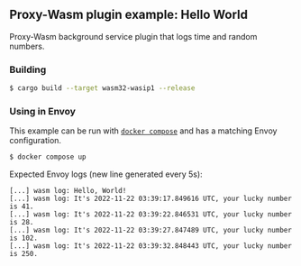 ## Proxy-Wasm plugin example: Hello World

Proxy-Wasm background service plugin that logs time and random numbers.

### Building

```sh
$ cargo build --target wasm32-wasip1 --release
```

### Using in Envoy

This example can be run with [`docker compose`](https://docs.docker.com/compose/install/)
and has a matching Envoy configuration.

```sh
$ docker compose up
```

Expected Envoy logs (new line generated every 5s):

```console
[...] wasm log: Hello, World!
[...] wasm log: It's 2022-11-22 03:39:17.849616 UTC, your lucky number is 41.
[...] wasm log: It's 2022-11-22 03:39:22.846531 UTC, your lucky number is 28.
[...] wasm log: It's 2022-11-22 03:39:27.847489 UTC, your lucky number is 102.
[...] wasm log: It's 2022-11-22 03:39:32.848443 UTC, your lucky number is 250.
```
